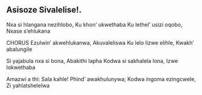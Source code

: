## Asisoze Sivalelise!.

Nxa si hlangana nezihlobo, Ku khon’ ukwethaba
Ku lethel’ usizi oqobo, Nxase s’ehlukana

CHORUS
Ezulwin’ akwehlukanwa, Akuvaleliswa
Ku lelo lizwe elihle, Kwakh’ abalungile

Si yajabula nxa si bona, Abakithi lapha
Kodwa si sakhalela lona, Izwe lokwethaba

Amazwi a thi: Sala kahle! Phind’ awakhulunywa;
Kodwa ingoma ezingcwele, Zi yahlatshelelwa
